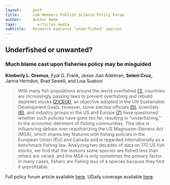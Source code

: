 ```yaml
---
layout:     post
title:      Lab Members Publish Science Policy Forum
author:     Author Name
tags: 		  articles media
subtitle:  	Research explores "underfished" species
---
```

<!-- Start Writing Below in Markdown -->
## Underfished or unwanted?
### Much blame cast upon fisheries policy may be misguided
**Kimberly L. Oremus**, Eyal G. Frank, Jesse Jian Adelman, **Seleni Cruz,** Janna Herndon, Brad Sewell, and Lisa Suatoni
> With many fish populations around the world overfished [(1)][1], countries are increasingly passing laws to prevent overfishing and rebuild depleted stocks [(2)][2][(3)][3][(4)][4], an objective adopted in the UN Sustainable Development Goals. However, some elected officials [(5)][5], scientists [(6)][6], and industry groups in the US and Europe [(7)][7] have questioned whether such policies have gone too far, resulting in “underfishing,” to the economic detriment of fishing communities. This idea is influencing debate over reauthorizing the US Magnuson-Stevens Act (MSA), which shares key features with fishing policies in the European Union (EU) and Canada and is regarded internationally as a benchmark fishing law. Analyzing two decades of data on 170 US fish stocks, we find that the reasons some species are fished less than others are varied, and the MSA is only sometimes the primary factor. In many cases, fishers are fishing less of a species because they find it unprofitable.

[1]:https://www.fao.org/3/cc0461en/online/cc0461en.html
[2]:https://www.congress.gov/104/plaws/publ297/PLAW-104publ297.pdf
[3]:https://www.fao.org/faolex/results/details/en/c/LEX-FAOC130290/#:~:text=This%20Regulation%20lays%20down%20provisions,measures%20in%20support%20of%20the
[4]:https://laws-lois.justice.gc.ca/eng/annualstatutes/2019_14/FullText.html
[5]:https://trumpwhitehouse.archives.gov/briefings-statements/remarks-president-trump-roundtable-supporting-americas-commercial-fishermen/
[6]:https://crsreports.congress.gov/product/pdf/R/R43565/4
[7]:https://www.nffo.org.uk/serious-risk-of-underfishing/


Full policy forum article available [here](https://www.science.org/doi/abs/10.1126/science.adf5595).
UDaily coverage available [here](https://www.udel.edu/udaily/2023/june/kimberly-oremus-magnuson-stevens-act-fish-policy-market/).
